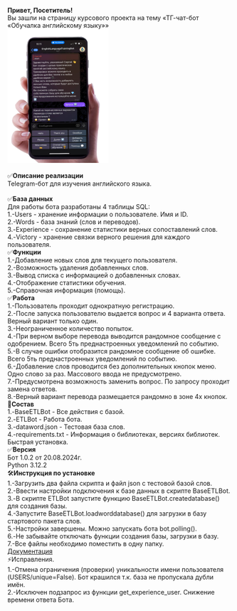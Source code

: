 <b>Привет, Посетитель!</b><br />
Вы зашли на страницу курсового проекта на тему «ТГ-чат-бот «Обучалка английскому языку»»<br />
<img src="https://github.com/Alonsole/ETLBot/blob/main/One.png" width=45% /><br /><br />
✅<b>Описание реализации</b><br />
Telegram-бот для изучения английского языка.<br /><br />
✅<b>База данных</b><br />
Для работы бота разработаны 4 таблицы SQL: <br />
1.-Users - хранение информации о пользователе. Имя и ID.<br />
2.-Words - база знаний (слов и переводов).<br />
3.-Experience - сохранение статистики верных сопоставлений слов.<br />
4.-Victory - хранение связки верного решения для каждого пользователя. <br />
✅<b>Функции</b><br />
1.-Добавление новых слов для текущего пользователя.<br />
2.-Возможность удаления добавленных слов.<br />
3.-Вывод списка с информацией о добавленных словах.<br />
4.-Отображение статистики обучения.<br />
5.-Справочная информация (помощь).<br />
✅<b>Работа</b><br />
1.-Пользователь проходит однократную регистрацию.<br />
2.-После запуска пользователю выдается вопрос и 4 варианта ответа. Верный вариант только один.<br />
3.-Неограниченное количество попыток.<br />
4.-При верном выборе перевода выводится рандомное сообщение с одобрением. Всего 5ть преднастроенных уведомлений по событию.<br />
5.-В случае ошибки отобразится рандомное сообщение об ошибке. Всего 5ть преднастроенных уведомлений по событию.<br />
6.-Добавление слов проводится без дополнительных кнопок меню. Одно слово за раз. Массового ввода не предусмотрено.<br />
7.-Предусмотрена возможность заменить вопрос. По запросу проходит замена ответов.<br />
8.-Верный вариант перевода размещается рандомно в зоне 4х кнопок.<br />
📄<b>Состав</b><br />
1.-BaseETLBot - Все действия с базой. <br />
2.-ETLBot - Работа бота.<br />
3.-dataword.json - Тестовая база слов.<br />
4.-requirements.txt - Информация о библиотеках, версиях библиотек. Быстрая установка. <br />
✅<b>Версия</b><br />
Бот 1.0.2 от 20.08.2024г.<br />
Python 3.12.2 <br />
🛠<b>Инструкция по установке</b><br />
1.-Загрузить два файла скрипта и файл json с тестовой базой слов.<br />
2.-Ввести настройки подключения к базе данных в скрипте BaseETLBot.<br />
3.-В скрипте ETLBot запустите функцию BaseETLBot.createdatabase() для создания базы.<br />
4.-Запустите BaseETLBot.loadworddatabase() для загрузки в базу стартового пакета слов.<br />
5.-Настройки завершены. Можно запускать бота bot.polling().<br />
6.-Не забывайте отключать функции создания базы, загрузки в базу.<br /> 
7.-Все файлы необходимо поместить в одну папку. <br /> 
[Документация](https://github.com/Alonsole/ETLBot/blob/main/Documentation.md)   
⚡Исправления.   
1.-Отмена ограничения (проверки) уникальности имени пользователя (USERS/unique=False). Бот крашился т.к. база не пропускала дубли имён.   
2.-Исключен подзапрос из функции get_experience_user. Снижение времени ответа Бота.
